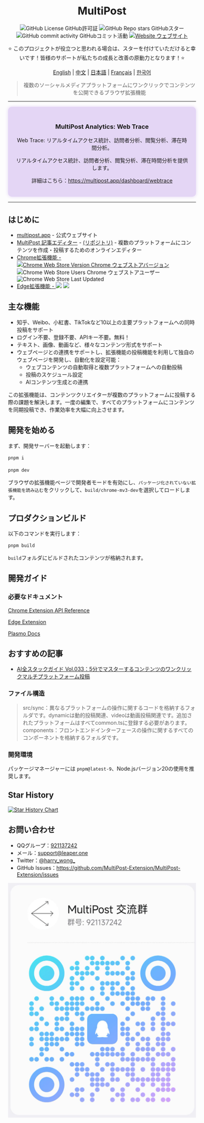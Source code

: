 <div align="center">

# MultiPost

![GitHub License GitHub許可証](https://img.shields.io/github/license/leaper-one/MultiPost-Extension) ![GitHub Repo stars GitHubスター](https://img.shields.io/github/stars/leaper-one/MultiPost-Extension) ![GitHub commit activity GitHubコミット活動](https://img.shields.io/github/commit-activity/m/leaper-one/MultiPost-Extension) [![Website ウェブサイト](https://img.shields.io/website?url=https%3A%2F%2Fmultipost.app)](https://multipost.app)

⭐ このプロジェクトが役立つと思われる場合は、スターを付けていただけると幸いです！皆様のサポートが私たちの成長と改善の原動力となります！⭐

[English](../README.md) | [中文](README-zh.md) | [日本語](README-jp.md) | [Français](README-fr.md) | [한국어](README-kr.md)

> 複数のソーシャルメディアプラットフォームにワンクリックでコンテンツを公開できるブラウザ拡張機能

</div>

---

<!-- 最新アップデート -->
<div align="center" style="background-color: #e4d6f5; padding: 20px; border-radius: 10px; box-shadow: 0 0 10px #e4d6f5;">
  <h3>MultiPost Analytics: Web Trace</h3>
  <p>Web Trace: リアルタイムアクセス統計、訪問者分析、閲覧分析、滞在時間分析。</p>
  <p>リアルタイムアクセス統計、訪問者分析、閲覧分析、滞在時間分析を提供します。</p>
  <p>詳細はこちら：<a href="https://multipost.app/dashboard/webtrace">https://multipost.app/dashboard/webtrace</a></p>
</div>

---

## はじめに
- [multipost.app](https://multipost.app) - 公式ウェブサイト
- [MultiPost 記事エディター](https://md.multipost.app/) - [(リポジトリ)](https://github.com/leaper-one/multipost-wechat-markdown-editor) - 複数のプラットフォームにコンテンツを作成・投稿するためのオンラインエディター
- [Chrome拡張機能 - ![Chrome Web Store Version Chrome ウェブストアバージョン](https://img.shields.io/chrome-web-store/v/dhohkaclnjgcikfoaacfgijgjgceofih)](https://chromewebstore.google.com/detail/multipost/dhohkaclnjgcikfoaacfgijgjgceofih) ![Chrome Web Store Users Chrome ウェブストアユーザー](https://img.shields.io/chrome-web-store/users/dhohkaclnjgcikfoaacfgijgjgceofih) ![Chrome Web Store Last Updated](https://img.shields.io/chrome-web-store/last-updated/dhohkaclnjgcikfoaacfgijgjgceofih)
- [Edge拡張機能 - ![](https://img.shields.io/badge/dynamic/json?label=edge%20add-on&prefix=v&query=%24.version&url=https%3A%2F%2Fmicrosoftedge.microsoft.com%2Faddons%2Fgetproductdetailsbycrxid%2Fckoiphiceimehjkolnfffgbmihoppgjg)](https://microsoftedge.microsoft.com/addons/detail/multipost/ckoiphiceimehjkolnfffgbmihoppgjg) [![](https://img.shields.io/badge/dynamic/json?label=users&query=%24.activeInstallCount&url=https%3A%2F%2Fmicrosoftedge.microsoft.com%2Faddons%2Fgetproductdetailsbycrxid%2Fckoiphiceimehjkolnfffgbmihoppgjg)](https://microsoftedge.microsoft.com/addons/detail/multipost/ckoiphiceimehjkolnfffgbmihoppgjg)

## 主な機能

- 知乎、Weibo、小紅書、TikTokなど10以上の主要プラットフォームへの同時投稿をサポート
- ログイン不要、登録不要、APIキー不要。無料！
- テキスト、画像、動画など、様々なコンテンツ形式をサポート
- ウェブページとの連携をサポートし、拡張機能の投稿機能を利用して独自のウェブページを開発し、自動化を設定可能：
  - ウェブコンテンツの自動取得と複数プラットフォームへの自動投稿
  - 投稿のスケジュール設定
  - AIコンテンツ生成との連携

この拡張機能は、コンテンツクリエイターが複数のプラットフォームに投稿する際の課題を解決します。一度の編集で、すべてのプラットフォームにコンテンツを同期投稿でき、作業効率を大幅に向上させます。

## 開発を始める

まず、開発サーバーを起動します：

```bash
pnpm i

pnpm dev
```

ブラウザの拡張機能ページで開発者モードを有効にし、`パッケージ化されていない拡張機能を読み込む`をクリックして、`build/chrome-mv3-dev`を選択してロードします。

## プロダクションビルド

以下のコマンドを実行します：

```bash
pnpm build
```

`build`フォルダにビルドされたコンテンツが格納されます。

## 開発ガイド

### 必要なドキュメント

[Chrome Extension API Reference](https://developer.chrome.com/docs/extensions/reference/api)

[Edge Extension](https://learn.microsoft.com/en-us/microsoft-edge/extensions-chromium/)

[Plasmo Docs](https://docs.plasmo.com/)

## おすすめの記事

- [AI全スタックガイド Vol.033：5分でマスターするコンテンツのワンクリックマルチプラットフォーム投稿](https://mp.weixin.qq.com/s/K7yh6EsBLOGJzl8Gh8SwLw)

### ファイル構造

> src/sync：異なるプラットフォームの操作に関するコードを格納するフォルダです。dynamicは動的投稿関連、videoは動画投稿関連です。追加されたプラットフォームはすべてcommon.tsに登録する必要があります。
> components：フロントエンドインターフェースの操作に関するすべてのコンポーネントを格納するフォルダです。

### 開発環境

パッケージマネージャーには `pnpm@latest-9`、Node.jsバージョン20の使用を推奨します。

## Star History

[![Star History Chart](https://api.star-history.com/svg?repos=leaper-one/MultiPost-Extension&type=Date)](https://star-history.com/#leaper-one/MultiPost-Extension&Date)

## お問い合わせ

- QQグループ：[921137242](http://qm.qq.com/cgi-bin/qm/qr?_wv=1027&k=c5BjhD8JxNAuwjKh6qvCoROU301PppYU&authKey=NfKianfDwngrwJyVQbefIQET9vUQs46xb0PfOYUm6KzdeCjPd5YbvlRoO8trJUUZ&noverify=0&group_code=921137242)
- メール：support@leaper.one
- Twitter：[@harry_wong_](https://x.com/harry_wong_)
- GitHub Issues：https://github.com/MultiPost-Extension/MultiPost-Extension/issues

![QQグループ](MultiPost-Extension_2025-02-28T14_17_15.717Z.png)